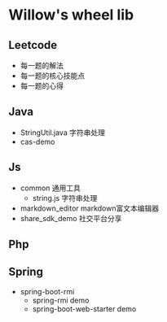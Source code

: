 # Willow's wheel lib

## Leetcode

- 每一题的解法
- 每一题的核心技能点
- 每一题的心得

## Java

- StringUtil.java 字符串处理
- cas-demo

## Js

- common 通用工具
  - string.js 字符串处理
- markdown_editor markdown富文本编辑器
- share_sdk_demo 社交平台分享 

## Php

## Spring

- spring-boot-rmi
  - spring-rmi demo
  - spring-boot-web-starter demo